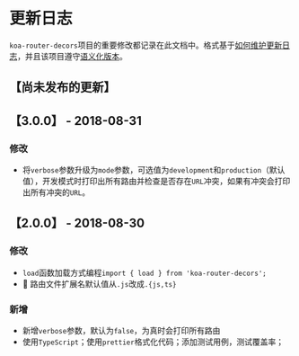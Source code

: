 # 更新日志

`koa-router-decors`项目的重要修改都记录在此文档中。格式基于[如何维护更新日志](https://keepachangelog.com/zh-CN/1.0.0/)，并且该项目遵守[语义化版本](https://semver.org/lang/zh-CN/)。

## 【尚未发布的更新】

## 【3.0.0】 - 2018-08-31

### 修改

-   将`verbose`参数升级为`mode`参数，可选值为`development`和`production`（默认值），开发模式时打印出所有路由并检查是否存在`URL`冲突，如果有冲突会打印出所有冲突的`URL`。

## 【2.0.0】 - 2018-08-30

### 修改

-   `load`函数加载方式编程`import { load } from 'koa-router-decors';`
-    路由文件扩展名默认值从`.js`改成`.{js,ts}`

### 新增

-   新增`verbose`参数，默认为`false`，为真时会打印所有路由
-   使用`TypeScript`；使用`prettier`格式化代码；添加测试用例，测试覆盖率；

